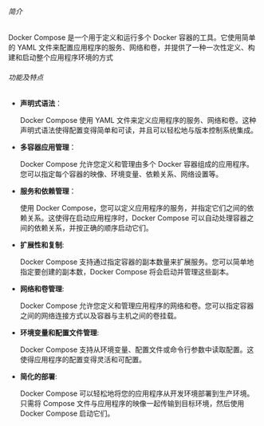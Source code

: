 ###### 简介

Docker Compose 是一个用于定义和运行多个 Docker 容器的工具。它使用简单的 YAML 文件来配置应用程序的服务、网络和卷，并提供了一种一次性定义、构建和启动整个应用程序环境的方式

###### 功能及特点

- **声明式语法**：

  Docker Compose 使用 YAML 文件来定义应用程序的服务、网络和卷。这种声明式语法使得配置变得简单和可读，并且可以轻松地与版本控制系统集成。

- **多容器应用管理**：

  Docker Compose 允许您定义和管理由多个 Docker 容器组成的应用程序。您可以指定每个容器的映像、环境变量、依赖关系、网络设置等。

- **服务和依赖管理**：

  使用 Docker Compose，您可以定义应用程序的服务，并指定它们之间的依赖关系。这使得在启动应用程序时，Docker Compose 可以自动处理容器之间的依赖关系，并按正确的顺序启动它们。

- **扩展性和复制**: 

  Docker Compose 支持通过指定容器的副本数量来扩展服务。您可以简单地指定要创建的副本数，Docker Compose 将会启动并管理这些副本。

- **网络和卷管理**: 

  Docker Compose 允许您定义和管理应用程序的网络和卷。您可以指定容器之间的网络连接方式以及容器与主机之间的卷挂载。

- **环境变量和配置文件管理**: 

  Docker Compose 支持从环境变量、配置文件或命令行参数中读取配置。这使得应用程序的配置变得灵活和可配置。

- **简化的部署**: 

  Docker Compose 可以轻松地将您的应用程序从开发环境部署到生产环境。只需将 Compose 文件与应用程序的映像一起传输到目标环境，然后使用 Docker Compose 启动它们。

